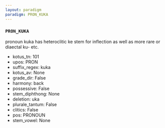 ```yaml
---
layout: paradigm
paradigm: PRON_KUKA
---
```

### ` PRON_KUKA `

pronoun kuka has heteroclitic ke stem for inflection as well as more rare or diaectal ku- etc.
* kotus_tn: 101
* upos: PRON
* suffix_regex: kuka
* kotus_av: None
* grade_dir: False
* harmony: back
* possessive: False
* stem_diphthong: None
* deletion: uka
* plurale_tantum: False
* clitics: False
* pos: PRONOUN
* stem_vowel: None
